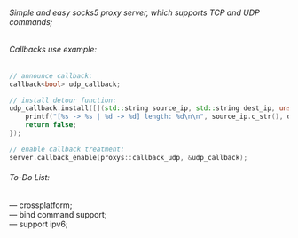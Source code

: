 ###### Simple and easy socks5 proxy server, which supports TCP and UDP commands; <br>

###### Callbacks use example:

```cpp
// announce callback:
callback<bool> udp_callback;

// install detour function:
udp_callback.install([](std::string source_ip, std::string dest_ip, unsigned short source_port, unsigned short dest_port, unsigned char* data, unsigned int length) -> bool {
    printf("[%s -> %s | %d -> %d] length: %d\n\n", source_ip.c_str(), dest_ip.c_str(), source_port, dest_port, length);
    return false;
});

// enable callback treatment:
server.callback_enable(proxys::callback_udp, &udp_callback);
```

###### To-Do List:

 — crossplatform; <br>
 — bind command support; <br>
 — support ipv6; <br>
